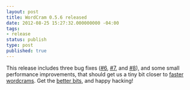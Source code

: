 ```yaml
---
layout: post
title: WordCram 0.5.6 released
date: 2012-08-25 15:27:32.000000000 -04:00
tags:
- release
status: publish
type: post
published: true
---
```


This release includes three bug fixes ([#6](https://github.com/danbernier/WordCram/issues/6), [#7](https://github.com/danbernier/WordCram/issues/7), and [#8](https://github.com/danbernier/WordCram/issues/8)), and some small performance improvements, that should get us a tiny bit closer to [faster wordcrams](http://www.openprocessing.org/sketch/64696). Get the [better bits](https://github.com/danbernier/WordCram/downloads), and happy hacking!
